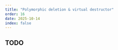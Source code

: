 ```yaml
---
title: "Polymorphic deletion & virtual destructor"
order: 16
date: 2025-10-14
index: false
---
```


## TODO
